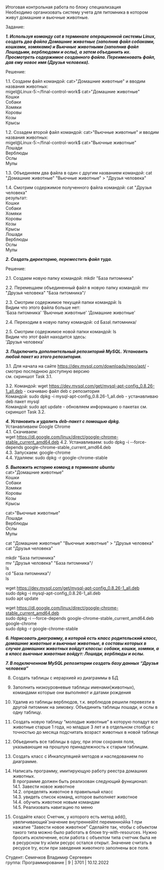 Итоговая контрольная работа по блоку специализация  
Необходимо организовать систему учета для питомника в котором живут домашние и вьючные животные.  

Задание:  

***1. Используя команду cat в терминале операционной системы Linux, создать два файла Домашние животные (заполнив файл собаками, кошками, хомяками) и Вьючные животными (заполнив файл Лошадьми, верблюдами и ослы), а затем объединить их. Просмотреть cодержимое созданного файла. Переименовать файл, дав ему новое имя (Друзья человека).***  

Решение:  

1.1. Создаем файл командой: cat>"Домашние животные" и вводим названия животных:   
migel@Linux-5:~/final-control-work$ cat>"Домашние животные"  
Кошки  
Собаки  
Хомяки  
Коровы  
Козы  
Крысы  

1.2. Созадем второй файл командой: cat>"Вьючные животные" и вводим названия животных:   
migel@Linux-5:~/final-control-work$ cat>"Вьючные животные"  
Лошади  
Верблюды  
Ослы  
Мулы  

1.3. Объединяем два файла в один с другим названием командой: cat "Домашние животные" "Вьючные животные" > "Друзья человека"  

1.4. Смотрим содержимое полученного файла командой: cat "Друзья человека"  
результат:  
Кошки  
Собаки  
Хомяки  
Коровы  
Козы  
Крысы  
Лошади  
Верблюды  
Ослы  
Мулы  

***2. Создать директорию, переместить файл туда.***  

Решение:  

2.1. Создаем новую папку командой: mkdir "База питомника"  

2.2. Перемещаем объединенный файл в новую папку командой: mv "Друзья человека" "База питомника"/  

2.3. Смотрим содержимое текущей папки командрй: ls  
Видим что этого файла больше нет:  
'База питомника'  'Вьючные животные'  'Домашние животные'  

2.4. Переходим в новую папку командой: cd База\ питомника/  

2.5. Смотрим содержимое новой папки командой: ls  
Видим что этот файл находится здесь:  
'Друзья человека'  

***3. Подключить дополнительный репозиторий MySQL. Установить любой пакет из этого репозитория.***  

3.1. Для начала на сайте https://dev.mysql.com/downloads/repo/apt/ - смотрю последнюю доступную версию  
см. скриншот Task 3.1.  

3.2. Командой: wget https://dev.mysql.com/get/mysql-apt-config_0.8.26-1_all.deb - скачиваю файл deb с репозитория  
Командой: sudo dpkg -i mysql-apt-config_0.8.26-1_all.deb - устанавливаю deb пакет mysql  
Командой: sudo apt update - обновляем информацию о пакетах
см. скриншот Task 3.2.  

***4. Установить и удалить deb-пакет с помощью dpkg.***  
Устанавливаем Google Chrome  
4.1. Скачиваем:  
wget https://dl.google.com/linux/direct/google-chrome-stable_current_amd64.deb
4.2. Устанавливаем: sudo dpkg -i --force-depends google-chrome-stable_current_amd64.deb  
4.3. Запускаем: google-chrome  
4.4. Удаляем: sudo dpkg -r google-chrome-stable  

***5. Выложить историю команд в терминале ubuntu***  
cat>"Домашние животные"  
Кошки  
Собаки  
Хомяки  
Коровы  
Козы  
Крысы  

cat>"Вьючные животные"  
Лошади  
Верблюды  
Ослы  
Мулы  

cat "Домашние животные" "Вьючные животные" > "Друзья человека"  
cat "Друзья человека"  

mkdir "База питомника"  
mv "Друзья человека" "База питомника"/  
ls  
cd "База питомника"/  
ls  

wget https://dev.mysql.com/get/mysql-apt-config_0.8.26-1_all.deb  
sudo dpkg -i mysql-apt-config_0.8.26-1_all.deb  
sudo apt update  

wget https://dl.google.com/linux/direct/google-chrome-stable_current_amd64.deb  
sudo dpkg -i --force-depends google-chrome-stable_current_amd64.deb  
google-chrome  
sudo dpkg -r google-chrome-stable  

***6. Нарисовать диаграмму, в которой есть класс родительский класс, домашние животные и вьючные животные, в составы которых в случае домашних животных войдут классы: собаки, кошки, хомяки, а в класс вьючные животные войдут: Лошади, верблюды и ослы.***  


***7. В подключенном MySQL репозитории создать базу данных “Друзья человека”***

8. Создать таблицы с иерархией из диаграммы в БД  
9. Заполнить низкоуровневые таблицы именами(животных), командами которые они выполняют и датами рождения  
10. Удалив из таблицы верблюдов, т.к. верблюдов решили перевезти в другой питомник на зимовку. Объединить таблицы лошади, и ослы в одну таблицу.  
11. Создать новую таблицу “молодые животные” в которую попадут все животные старше 1 года, но младше 3 лет и в отдельном столбце с точностью до месяца подсчитать возраст животных в новой таблице  
12. Объединить все таблицы в одну, при этом сохраняя поля, указывающие на прошлую принадлежность к старым таблицам.  


13. Создать класс с Инкапсуляцией методов и наследованием по диаграмме.  

14. Написать программу, имитирующую работу реестра домашних животных.  
В программе должен быть реализован следующий функционал:  
14.1. Завести новое животное  
14.2. определять животное в правильный класс  
14.3. увидеть список команд, которое выполняет животное  
14.4. обучить животное новым командам  
14.5. Реализовать навигацию по меню  

15. Создайте класс Счетчик, у которого есть метод add(), увеличивающий̆  значение внутренней̆int переменной̆на 1 при нажатие “Завести новое животное” Сделайте так, чтобы с объектом такого типа можно было работать в блоке try-with-resources. Нужно бросить исключение, если работа с объектом типа счетчик была не в ресурсном try и/или ресурс остался открыт. Значение
считать в ресурсе try, если при заведения животного заполнены все поля.  


Студент: Семячков Владимир Сергеевич  
группа: Программирование | 9 | 3701 | 10.12.2022